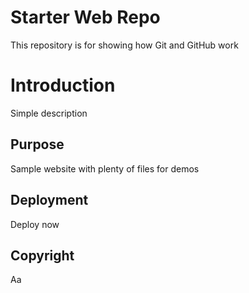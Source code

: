 # Starter Web Repo

This repository is for showing how Git and GitHub work

# Introduction

Simple description

## Purpose

Sample website with plenty of files for demos

## Deployment

Deploy now

## Copyright

Aa